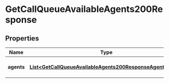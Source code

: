 

# GetCallQueueAvailableAgents200Response


## Properties

| Name | Type | Description | Notes |
|------------ | ------------- | ------------- | -------------|
|**agents** | [**List&lt;GetCallQueueAvailableAgents200ResponseAgentsInner&gt;**](GetCallQueueAvailableAgents200ResponseAgentsInner.md) | Array of available agents. |  |



